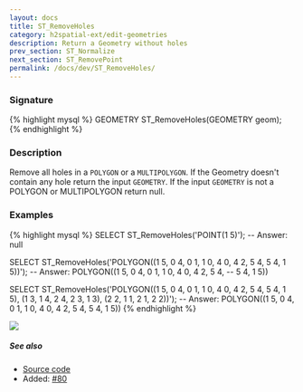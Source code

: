 ```yaml
---
layout: docs
title: ST_RemoveHoles
category: h2spatial-ext/edit-geometries
description: Return a Geometry without holes
prev_section: ST_Normalize
next_section: ST_RemovePoint
permalink: /docs/dev/ST_RemoveHoles/
---
```


### Signature

{% highlight mysql %}
GEOMETRY ST_RemoveHoles(GEOMETRY geom);
{% endhighlight %}

### Description
Remove all holes in a `POLYGON` or a `MULTIPOLYGON`.
If the Geometry doesn't contain any hole return the input `GEOMETRY`.
If the input `GEOMETRY` is not a POLYGON or MULTIPOLYGON return null.

### Examples

{% highlight mysql %}
SELECT ST_RemoveHoles('POINT(1 5)');
-- Answer: null

SELECT ST_RemoveHoles('POLYGON((1 5, 0 4, 0 1, 1 0, 4 0,
                                4 2, 5 4, 5 4, 1 5))');
-- Answer: POLYGON((1 5, 0 4, 0 1, 1 0, 4 0, 4 2, 5 4,
--                  5 4, 1 5))

SELECT ST_RemoveHoles('POLYGON((1 5, 0 4, 0 1, 1 0, 4 0,
                                4 2, 5 4, 5 4, 1 5),
                               (1 3, 1 4, 2 4, 2 3, 1 3),
                               (2 2, 1 1, 2 1, 2 2))');
-- Answer: POLYGON((1 5, 0 4, 0 1, 1 0, 4 0, 4 2, 5 4, 5 4, 1 5))
{% endhighlight %}

<img class="displayed" src="../ST_RemoveHoles.png"/>

##### See also

* <a href="https://github.com/irstv/H2GIS/blob/master/h2spatial-ext/src/main/java/org/h2gis/h2spatialext/function/spatial/edit/ST_RemoveHoles.java" target="_blank">Source code</a>
* Added: <a href="https://github.com/irstv/H2GIS/pull/80" target="_blank">#80</a>
